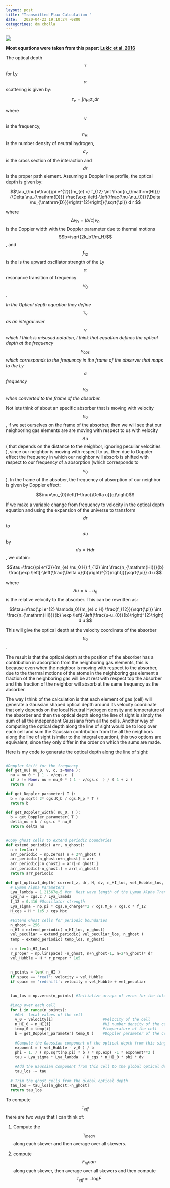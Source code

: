 ```yaml
---
layout: post
title: "Transmitted Flux Calculation "
date:   2020-04-23 19:10:24 -0800
categorines: dm cholla
---
```


<img src="{{ site.url }}assets/images/transmited_flux_pchw18.png"> 

**Most equations were taken from this paper:  [Lukic et al. 2016](https://arxiv.org/abs/1406.6361)**


The optical depth $$\tau$$ for Ly$$\alpha$$ scattering is given by:

$$\tau_{\nu}=\int n_{\mathrm{HI}} \sigma_{\nu} dr$$
 
 where $$\nu$$ is the frequency, $$n_{\mathrm{HI}}$$ is the number density of neutral hydrogen, $$\sigma_{\nu}$$ is the cross section of the interaction and $$dr$$ is the proper path element. Assuming a Doppler line profile, the optical depth is given by:
 
 
$$\tau_{\nu}=\frac{\pi e^{2}}{m_{e} c} f_{12} \int \frac{n_{\mathrm{HI}}}{\Delta \nu_{\mathrm{D}}} \frac{\exp \left[-\left(\frac{\nu-\nu_{0}}{\Delta \nu_{\mathrm{D}}}\right)^{2}\right]}{\sqrt{\pi}} d r $$

where $$\Delta \nu_{\mathrm{D}}=(b/c)\nu_0$$ is the Doppler width with the Doppler parameter due to thermal motions $$b=\sqrt{2k_bT/m_H}$$, and $$f_{12}$$ is the is the upward oscillator strength of the Ly$$\alpha$$ resonance transition of frequency $$\nu_0$$.

*In the Optical depth equation they define $$\tau_{\nu}$$ as an integral over $$\nu$$ which I think is misused notation, I think that equation defines the optical depth at the frequency $$\nu_{\mathrm{obs}}$$ which corresponds to the frequency in the frame of the observer that maps to the Ly$$\alpha$$ frequency $$\nu_0$$ when converted to the frame of the absorber.*


Not lets think of about an specific absorber that is moving with velocity $$u_0$$, if we set ourselves on the frame of the absorber, then we will see that our neighboring  gas elements are are moving with respect to us with velocity $$\Delta u$$( that depends on the distance to the neighbor, ignoring peculiar velocities ), since our neighbor is moving with respect to us, then due to Doppler effect the frequency in which our neighbor will absorb is shifted with respect to our frequency of a absorption (which corresponds to $$\nu_0$$ ).  In the frame of the absober, the frequency of absorption of our neighbor is given by Doppler effect:

$$\nu=\nu_{0}\left(1-\frac{\Delta u}{c}\right)$$


If we make a variable change from frequency to velocity in the optical depth equation and using the expansion of the universe to transform $$dr$$ to $$du$$ by $$du = H dr$$, we obtain:

$$\tau=\frac{\pi e^{2}}{m_{e}  \nu_0 H} f_{12} \int \frac{n_{\mathrm{HI}}}{b} \frac{\exp \left[-\left(\frac{\Delta u}{b}\right)^{2}\right]}{\sqrt{\pi}} d u $$

where $$\Delta u = u-u_{0}$$ is the relative velocity to the absorber. This can be rewritten as:

$$\tau=\frac{\pi e^{2} \lambda_0}{m_{e}  c H} \frac{f_{12}}{\sqrt{\pi}} \int \frac{n_{\mathrm{HI}}}{b} \exp \left[-\left(\frac{u-u_{0}}{b}\right)^{2}\right] d u $$

This will give the optical depth at the velocity coordinate of the absorber $$u_0$$.

The result is that the optical depth at the position of the absorber has a contribution in absorption from the neighboring gas elements, this is because even when the neighbor is moving with respect to the absorber, due to the thermal motions of the atoms in the neighboring gas element a fraction of the neighboring gas will be at rest with respect top the absorber and this fraction of the neighbor will absorb at the same frequency as the absorber.

The way I think of the calculation is that each element of gas (cell) will generate a Gaussian shaped optical depth around its velocity coordinate that only depends on the local Neutral Hydrogen density and temperature of the absorber and then the  optical depth along the line of sight is simply the sum of all the independent Gaussians from all the cells. Another way of computing the optical depth along the line of sight would be to loop over each cell and sum the Gaussian contribution from the all the neighbors along the line of sight (similar to the integral equation), this two options are equivalent, since they only differ in the order on which the sums are made.


Here is my code to generate the optical depth along the line of sight:

```python

#Doppler Shift for the frequency
def get_nu( nu_0, v, c, z=None ):
  nu = nu_0 * ( 1 - v/cgs.c  )
  if z != None: nu = nu_0 * ( 1 - v/cgs.c  ) / ( 1 + z ) 
  return  nu

def get_Doppler_parameter( T ):
  b = np.sqrt( 2* cgs.K_b / cgs.M_p * T )
  return b
  
def get_Doppler_width( nu_0, T ):
  b = get_Doppler_parameter( T ) 
  delta_nu = b / cgs.c * nu_0
  return delta_nu


#Copy ghost cells to extend periodic boundaries   
def extend_periodic( arr, n_ghost):
  n = len(arr)
  arr_periodic = np.zeros( n + 2*n_ghost )
  arr_periodic[n_ghost:n+n_ghost] = arr
  arr_periodic[:n_ghost] = arr[-n_ghost:]
  arr_periodic[-n_ghost:] = arr[:n_ghost]
  return arr_periodic
  
def get_optical_depth( current_z, dr, H, dv, n_HI_los, vel_Hubble_los, vel_peculiar_los, temp_los, space='redshift' ):
  # Lyman Alpha Parameters
  Lya_lambda = 1.21567e-5 #cm  Rest wave length of the Lyman Alpha Transition
  Lya_nu = cgs.c / Lya_lambda
  f_12 = 0.416 #Oscillator strength
  Lya_sigma = np.pi * cgs.e_charge**2 / cgs.M_e / cgs.c * f_12
  H_cgs = H * 1e5 / cgs.Mpc 
  
  #Extend Ghost cells for periodic boundaries
  n_ghost = 256
  n_HI = extend_periodic( n_HI_los, n_ghost)
  vel_peculiar = extend_periodic( vel_peculiar_los, n_ghost )
  temp = extend_periodic( temp_los, n_ghost) 
  
  n = len(n_HI_los)
  r_proper = np.linspace( -n_ghost, n+n_ghost-1, n+2*n_ghost)* dr
  vel_Hubble = H * r_proper * 1e5
  
  
  n_points = len( n_HI )
  if space == 'real': velocity = vel_Hubble
  if space == 'redshift': velocity = vel_Hubble + vel_peculiar
  
  
  tau_los = np.zeros(n_points) #Initialize arrays of zeros for the total optical depth along the line of sight
  
  #Loop over each cell
  for i in range(n_points):
    #Get  local values of the cell
    v_0 = velocity[i]                      #Velocity of the cell
    n_HI_0 = n_HI[i]                       #HI number density of the cell   
    temp_0 = temp[i]                       #temperature of the cell
    b = get_Doppler_parameter( temp_0 )    #Doppler parameter of the cell
    
    #Compute the Gaussian component of the optical depth from this single cell
    exponent = ( vel_Hubble - v_0 ) / b
    phi = 1. / ( np.sqrt(np.pi) * b ) * np.exp( -1 * exponent**2 )
    tau = Lya_sigma * Lya_lambda  / H_cgs * n_HI_0 * phi * dv
    
    #Add the Gaussian component from this cell to the global optical depth along the line of sight
    tau_los += tau
    
  # Trim the ghost cells from the global optical depth 
  tau_los = tau_los[n_ghost:-n_ghost]
  return tau_los


```


To compute $$\tau_{eff}$$ there are two ways that I can think of:

1. Compute the $$\tau_{mean}$$ along each skewer and then average over all skewers.

2. compute $$F_mean$$ along each skewer, then average over all skewers and then compute $$\tau_{eff} = - \mathrm{log} \bar{F}$$


   
 
  